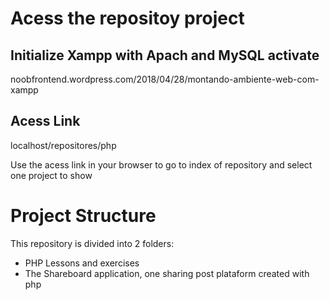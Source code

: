 # Acess the repositoy project

## Initialize Xampp with Apach and MySQL activate
noobfrontend.wordpress.com/2018/04/28/montando-ambiente-web-com-xampp

## Acess Link
localhost/repositores/php

Use the acess link in your browser to go to index of repository and select one project to show

# Project Structure 
This repository is divided into 2 folders:
* PHP Lessons and exercises 
* The Shareboard application, one sharing post plataform created with php
